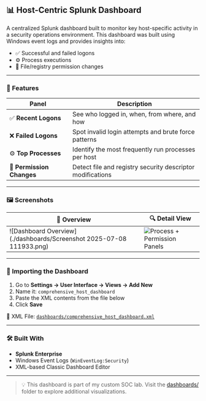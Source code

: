 ## 📊 Host-Centric Splunk Dashboard

A centralized Splunk dashboard built to monitor key host-specific activity in a security operations environment. This dashboard was built using Windows event logs and provides insights into:

- ✅ Successful and failed logons
- ⚙️ Process executions
- 🔐 File/registry permission changes

---

### 🧠 Features

| Panel                     | Description                                                |
|---------------------------|------------------------------------------------------------|
| ✅ **Recent Logons**       | See who logged in, when, from where, and how              |
| ❌ **Failed Logons**       | Spot invalid login attempts and brute force patterns       |
| ⚙️ **Top Processes**       | Identify the most frequently run processes per host        |
| 🔐 **Permission Changes**  | Detect file and registry security descriptor modifications |

---

### 🖼️ Screenshots

| 🧭 Overview | 🔍 Detail View |
|------------|----------------|
| ![Dashboard Overview](./dashboards/Screenshot 2025-07-08 111933.png) | ![Process + Permission Panels](./dashboards/Screenshot%202025-07-08%20111933.png) |

---

### 🧾 Importing the Dashboard

1. Go to **Settings → User Interface → Views → Add New**
2. Name it: `comprehensive_host_dashboard`
3. Paste the XML contents from the file below
4. Click **Save**

📂 XML File: [`dashboards/comprehensive_host_dashboard.xml`](./dashboards/comprehensive_host_dashboard.xml)

---

### 🛠️ Built With

- **Splunk Enterprise**
- Windows Event Logs (`WinEventLog:Security`)
- XML-based Classic Dashboard Editor

---

> 💡 This dashboard is part of my custom SOC lab. Visit the [dashboards/](./dashboards/) folder to explore additional visualizations.
